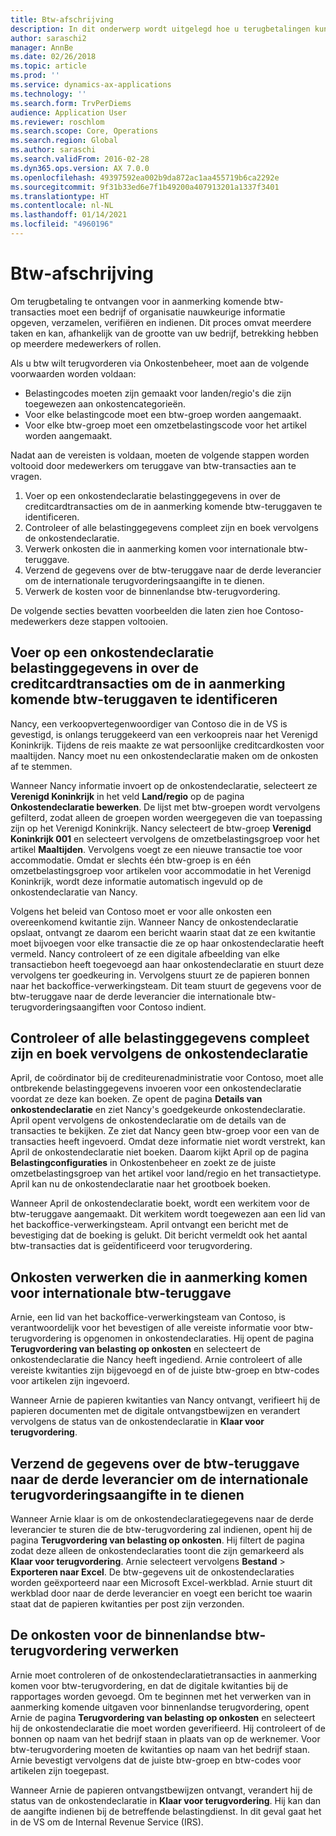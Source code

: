 ```yaml
---
title: Btw-afschrijving
description: In dit onderwerp wordt uitgelegd hoe u terugbetalingen kunt ontvangen voor btw-transacties.
author: saraschi2
manager: AnnBe
ms.date: 02/26/2018
ms.topic: article
ms.prod: ''
ms.service: dynamics-ax-applications
ms.technology: ''
ms.search.form: TrvPerDiems
audience: Application User
ms.reviewer: roschlom
ms.search.scope: Core, Operations
ms.search.region: Global
ms.author: saraschi
ms.search.validFrom: 2016-02-28
ms.dyn365.ops.version: AX 7.0.0
ms.openlocfilehash: 49397592ea002b9da872ac1aa455719b6ca2292e
ms.sourcegitcommit: 9f31b33ed6e7f1b49200a407913201a1337f3401
ms.translationtype: HT
ms.contentlocale: nl-NL
ms.lasthandoff: 01/14/2021
ms.locfileid: "4960196"
---
```

# <a name="vat-recovery"></a>Btw-afschrijving 

Om terugbetaling te ontvangen voor in aanmerking komende btw-transacties moet een bedrijf of organisatie nauwkeurige informatie opgeven, verzamelen, verifiëren en indienen. Dit proces omvat meerdere taken en kan, afhankelijk van de grootte van uw bedrijf, betrekking hebben op meerdere medewerkers of rollen.

Als u btw wilt terugvorderen via Onkostenbeheer, moet aan de volgende voorwaarden worden voldaan:

- Belastingcodes moeten zijn gemaakt voor landen/regio's die zijn toegewezen aan onkostencategorieën.
- Voor elke belastingcode moet een btw-groep worden aangemaakt.
- Voor elke btw-groep moet een omzetbelastingscode voor het artikel worden aangemaakt.

Nadat aan de vereisten is voldaan, moeten de volgende stappen worden voltooid door medewerkers om teruggave van btw-transacties aan te vragen.

1. Voer op een onkostendeclaratie belastinggegevens in over de creditcardtransacties om de in aanmerking komende btw-teruggaven te identificeren.
2. Controleer of alle belastinggegevens compleet zijn en boek vervolgens de onkostendeclaratie.
3. Verwerk onkosten die in aanmerking komen voor internationale btw-teruggave.
4. Verzend de gegevens over de btw-teruggave naar de derde leverancier om de internationale terugvorderingsaangifte in te dienen.
5. Verwerk de kosten voor de binnenlandse btw-terugvordering.

De volgende secties bevatten voorbeelden die laten zien hoe Contoso-medewerkers deze stappen voltooien.

## <a name="on-an-expense-report-enter-tax-information-about-credit-card-transactions-to-identify-eligible-vat-refunds"></a>Voer op een onkostendeclaratie belastinggegevens in over de creditcardtransacties om de in aanmerking komende btw-teruggaven te identificeren

Nancy, een verkoopvertegenwoordiger van Contoso die in de VS is gevestigd, is onlangs teruggekeerd van een verkoopreis naar het Verenigd Koninkrijk. Tijdens de reis maakte ze wat persoonlijke creditcardkosten voor maaltijden. Nancy moet nu een onkostendeclaratie maken om de onkosten af te stemmen.

Wanneer Nancy informatie invoert op de onkostendeclaratie, selecteert ze **Verenigd Koninkrijk** in het veld **Land/regio** op de pagina **Onkostendeclaratie bewerken**. De lijst met btw-groepen wordt vervolgens gefilterd, zodat alleen de groepen worden weergegeven die van toepassing zijn op het Verenigd Koninkrijk. Nancy selecteert de btw-groep **Verenigd Koninkrijk 001** en selecteert vervolgens de omzetbelastingsgroep voor het artikel **Maaltijden**. Vervolgens voegt ze een nieuwe transactie toe voor accommodatie. Omdat er slechts één btw-groep is en één omzetbelastingsgroep voor artikelen voor accommodatie in het Verenigd Koninkrijk, wordt deze informatie automatisch ingevuld op de onkostendeclaratie van Nancy.

Volgens het beleid van Contoso moet er voor alle onkosten een overeenkomend kwitantie zijn. Wanneer Nancy de onkostendeclaratie opslaat, ontvangt ze daarom een bericht waarin staat dat ze een kwitantie moet bijvoegen voor elke transactie die ze op haar onkostendeclaratie heeft vermeld. Nancy controleert of ze een digitale afbeelding van elke transactiebon heeft toegevoegd aan haar onkostendeclaratie en stuurt deze vervolgens ter goedkeuring in. Vervolgens stuurt ze de papieren bonnen naar het backoffice-verwerkingsteam. Dit team stuurt de gegevens voor de btw-teruggave naar de derde leverancier die internationale btw-terugvorderingsaangiften voor Contoso indient.

## <a name="make-sure-that-all-tax-information-is-complete-and-then-post-the-expense-report"></a>Controleer of alle belastinggegevens compleet zijn en boek vervolgens de onkostendeclaratie

April, de coördinator bij de crediteurenadministratie voor Contoso, moet alle ontbrekende belastinggegevens invoeren voor een onkostendeclaratie voordat ze deze kan boeken. Ze opent de pagina **Details van onkostendeclaratie** en ziet Nancy's goedgekeurde onkostendeclaratie. April opent vervolgens de onkostendeclaratie om de details van de transacties te bekijken. Ze ziet dat Nancy geen btw-groep voor een van de transacties heeft ingevoerd. Omdat deze informatie niet wordt verstrekt, kan April de onkostendeclaratie niet boeken. Daarom kijkt April op de pagina **Belastingconfiguraties** in Onkostenbeheer en zoekt ze de juiste omzetbelastingsgroep van het artikel voor land/regio en het transactietype. April kan nu de onkostendeclaratie naar het grootboek boeken.

Wanneer April de onkostendeclaratie boekt, wordt een werkitem voor de btw-teruggave aangemaakt. Dit werkitem wordt toegewezen aan een lid van het backoffice-verwerkingsteam. April ontvangt een bericht met de bevestiging dat de boeking is gelukt. Dit bericht vermeldt ook het aantal btw-transacties dat is geïdentificeerd voor terugvordering.

## <a name="process-expenses-that-are-eligible-for-international-vat-recovery"></a>Onkosten verwerken die in aanmerking komen voor internationale btw-teruggave

Arnie, een lid van het backoffice-verwerkingsteam van Contoso, is verantwoordelijk voor het bevestigen of alle vereiste informatie voor btw-terugvordering is opgenomen in onkostendeclaraties. Hij opent de pagina **Terugvordering van belasting op onkosten** en selecteert de onkostendeclaratie die Nancy heeft ingediend. Arnie controleert of alle vereiste kwitanties zijn bijgevoegd en of de juiste btw-groep en btw-codes voor artikelen zijn ingevoerd.

Wanneer Arnie de papieren kwitanties van Nancy ontvangt, verifieert hij de papieren documenten met de digitale ontvangstbewijzen en verandert vervolgens de status van de onkostendeclaratie in **Klaar voor terugvordering**.

## <a name="send-vat-recovery-data-to-the-third-party-vendor-to-file-international-recovery-returns"></a>Verzend de gegevens over de btw-teruggave naar de derde leverancier om de internationale terugvorderingsaangifte in te dienen

Wanneer Arnie klaar is om de onkostendeclaratiegegevens naar de derde leverancier te sturen die de btw-terugvordering zal indienen, opent hij de pagina **Terugvordering van belasting op onkosten**. Hij filtert de pagina zodat deze alleen de onkostendeclaraties toont die zijn gemarkeerd als **Klaar voor terugvordering**. Arnie selecteert vervolgens **Bestand** &gt; **Exporteren naar Excel**. De btw-gegevens uit de onkostendeclaraties worden geëxporteerd naar een Microsoft Excel-werkblad. Arnie stuurt dit werkblad door naar de derde leverancier en voegt een bericht toe waarin staat dat de papieren kwitanties per post zijn verzonden.

## <a name="process-expenses-for-domestic-vat-recovery"></a>De onkosten voor de binnenlandse btw-terugvordering verwerken

Arnie moet controleren of de onkostendeclaratietransacties in aanmerking komen voor btw-terugvordering, en dat de digitale kwitanties bij de rapportages worden gevoegd. Om te beginnen met het verwerken van in aanmerking komende uitgaven voor binnenlandse terugvordering, opent Arnie de pagina **Terugvordering van belasting op onkosten** en selecteert hij de onkostendeclaratie die moet worden geverifieerd. Hij controleert of de bonnen op naam van het bedrijf staan in plaats van op de werknemer. Voor btw-terugvordering moeten de kwitanties op naam van het bedrijf staan. Arnie bevestigt vervolgens dat de juiste btw-groep en btw-codes voor artikelen zijn toegepast.

Wanneer Arnie de papieren ontvangstbewijzen ontvangt, verandert hij de status van de onkostendeclaratie in **Klaar voor terugvordering**. Hij kan dan de aangifte indienen bij de betreffende belastingdienst. In dit geval gaat het in de VS om de Internal Revenue Service (IRS).
